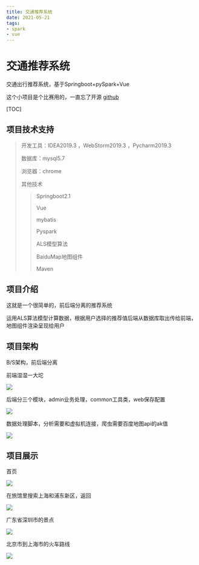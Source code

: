 ```yaml
---
title: 交通推荐系统
date: 2021-05-21
tags:
- spark
- vue
---
```

# 交通推荐系统

交通出行推荐系统，基于Springboot+pySpark+Vue

这个小项目是个比赛用的，一直忘了开源 [github](https://github.com/iznilul/TrafficeRecommend)

 [TOC]

## 项目技术支持

>开发工具：IDEA2019.3 ，WebStorm2019.3 ，Pycharm2019.3
>
>数据库：mysql5.7
>
>浏览器：chrome
>
>其他技术
>
>>Springboot2.1
>>
>>Vue
>>
>>mybatis
>>
>>Pyspark
>>
>>ALS模型算法
>>
>>BaiduMap地图组件
>>
>>Maven
>>
>>
>
>

## 项目介绍

这就是一个很简单的，前后端分离的推荐系统

运用ALS算法模型计算数据，根据用户选择的推荐值后端从数据库取出传给前端，地图组件渲染呈现给用户

## 项目架构

B/S架构，前后端分离

前端湿湿一大坨

![](https://cdn.jsdelivr.net/gh/iznilul/img/1645437827743.png)

后端分三个模块，admin业务处理，common工具类，web保存配置

![](https://cdn.jsdelivr.net/gh/iznilul/img/1645437830121.png)

数据处理脚本，分析需要和虚拟机连接，爬虫需要百度地图api的ak值

![](https://cdn.jsdelivr.net/gh/iznilul/img/1645437821354.png)

## 项目展示

首页

![](https://cdn.jsdelivr.net/gh/iznilul/img/1645437825190.png)

在旅馆里搜索上海和浦东新区，返回

![](https://cdn.jsdelivr.net/gh/iznilul/img/1645437828536.png)

广东省深圳市的景点

![](https://cdn.jsdelivr.net/gh/iznilul/img/1645437818298.png)

北京市到上海市的火车路线

![](https://cdn.jsdelivr.net/gh/iznilul/img/1645437832339.png)

